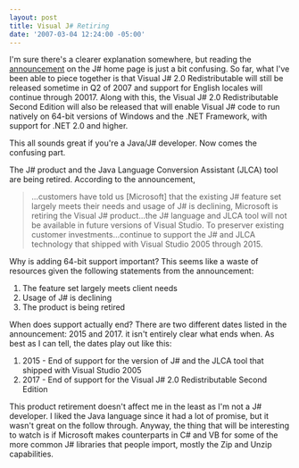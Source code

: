 ```yaml
---
layout: post
title: Visual J# Retiring
date: '2007-03-04 12:24:00 -05:00'
---
```


I'm sure there's a clearer explanation somewhere, but reading the [announcement](http://msdn2.microsoft.com/en-us/vjsharp/default.aspx) on the J# home page is just a bit confusing. So far, what I've been able to piece together is that Visual J# 2.0 Redistributable will still be released sometime in Q2 of 2007 and support for English locales will continue through 20017. Along with this, the Visual J# 2.0 Redistributable Second Edition will also be released that will enable Visual J# code to run natively on 64-bit versions of Windows and the .NET Framework, with support for .NET 2.0 and higher.

This all sounds great if you're a Java/J# developer. Now comes the confusing part.

The J# product and the Java Language Conversion Assistant (JLCA) tool are being retired. According to the announcement, 

> ...customers have told us [Microsoft] that the existing J# feature set largely meets their needs and usage of J# is declining, Microsoft is retiring the Visual J# product...the J# language and JLCA tool will not be available in future versions of Visual Studio. To preserver existing customer investments...continue to support the J# and JLCA technology that shipped with Visual Studio 2005 through 2015.

Why is adding 64-bit support important? This seems like a waste of resources given the following statements from the announcement:

1.  The feature set largely meets client needs
2.  Usage of J# is declining
3.  The product is being retired 

When does support actually end? There are two different dates listed in the announcement: 2015 and 2017. it isn't entirely clear what ends when. As best as I can tell, the dates play out like this:

1.  2015 - End of support for the version of J# and the JLCA tool that shipped with Visual Studio 2005
2.  2017 - End of support for the Visual J# 2.0 Redistributable Second Edition 

This product retirement doesn't affect me in the least as I'm not a J# developer. I liked the Java language since it had a lot of promise, but it wasn't great on the follow through. Anyway, the thing that will be interesting to watch is if Microsoft makes counterparts in C# and VB for some of the more common J# libraries that people import, mostly the Zip and Unzip capabilities.
